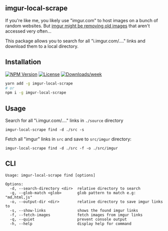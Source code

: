 ## imgur-local-scrape

If you're like me, you likely use "imgur.com" to host images on a bunch of random websites. But [imgur might be removing old images](https://www.reddit.com/r/TheoryOfReddit/comments/12tinfp/imgur_has_announced_that_they_will_be_removing/) that aren't accessed very often...

This package allows you to search for all "i.imgur.com/...." links and download them to a local directory.

## Installation

<!-- [START badges] -->
[![NPM Version](https://img.shields.io/npm/v/imgur-local-scrape.svg)](https://www.npmjs.com/package/imgur-local-scrape) 
[![License](https://img.shields.io/npm/l/imgur-local-scrape.svg)](https://github.com/benwinding/imgur-local-scrape/blob/master/LICENSE) 
[![Downloads/week](https://img.shields.io/npm/dm/imgur-local-scrape.svg)](https://www.npmjs.com/package/imgur-local-scrape) 
<!-- [END badges] -->

``` sh
yarn add -g imgur-local-scrape
# or
npm i -g imgur-local-scrape
```

## Usage

Search for all "i.imgur.com/...." links in `./source` directory

```
imgur-local-scrape find -d ./src -s
```

Fetch all "imgur" links in `src` and save to `src/imgur` directory:

```
imgur-local-scrape find -d ./src -f -o ./src/imgur
```

## CLI

```
Usage: imgur-local-scrape find [options]

Options:
  -d, --search-directory <dir>  relative directory to search
  -g, --glob-match <glob>       glob pattern to match e.g: "md,html,js"
  -o, --output-dir <dir>        relative directory to save imgur links to
  -s, --show-links              shows the found imgur links
  -f, --fetch-images            fetch images from imgur links
  -q, --quiet                   prevent console output
  -h, --help                    display help for command
```